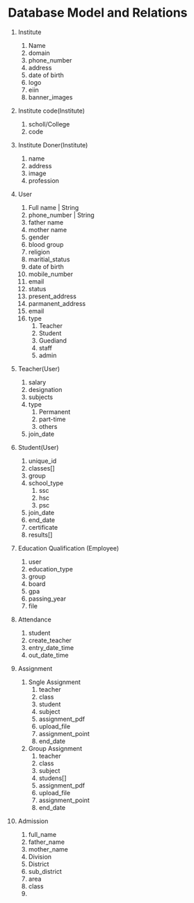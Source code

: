 # Database Model and Relations

1. Institute
   1. Name
   2. domain
   3. phone_number
   4. address
   5. date of birth
   6. logo
   7. eiin
   8. banner_images
2. Institute code(Institute)
   1. scholl/College
   2. code
3. Institute Doner(Institute)
   1. name
   2. address
   3. image
   4. profession
4. User
   1. Full name | String
   2. phone_number | String
   3. father name
   4. mother name
   5. gender
   6. blood group
   7. religion
   8. maritial_status
   9. date of birth
   10. mobile_number
   11. email
   12. status
   13. present_address
   14. parmanent_address
   15. email
   16. type
       1. Teacher
       2. Student
       3. Guediand
       4. staff
       5. admin
5. Teacher(User)
   1. salary
   2. designation
   3. subjects
   4. type
      1. Permanent
      2. part-time
      3. others
   5. join_date
6. Student(User)
   1. unique_id
   2. classes[]
   3. group
   4. school_type
      1. ssc
      2. hsc
      3. psc
   5. join_date
   6. end_date
   7. certificate
   8. results[]

7. Education Qualification (Employee)
   1. user
   2. education_type
   3. group
   4. board
   5. gpa
   6. passing_year
   7. file

8. Attendance
   1. student
   2. create_teacher
   3. entry_date_time
   4. out_date_time
9. Assignment
   1. Sngle Assignment
      1. teacher
      2. class
      3. student
      4. subject
      5. assignment_pdf
      6. upload_file
      7. assignment_point
      8. end_date
   2. Group Assignment
      1. teacher
      2. class
      3. subject
      4. studens[]
      5. assignment_pdf
      6. upload_file
      7. assignment_point
      8. end_date

10. Admission
    1. full_name
    2. father_name
    3. mother_name
    4. Division
    5. District
    6. sub_district
    7. area
    8. class
    9. 
